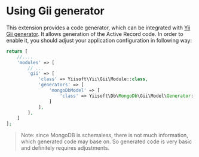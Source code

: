 # Using Gii generator

This extension provides a code generator, which can be integrated with [Yii Gii generator](https://github.com/yiisoft/yii-gii). It allows generation of the
Active Record code. In order to enable it, you should adjust your application configuration in following way:

```php
return [
    //....
    'modules' => [
        // ...
        'gii' => [
            'class' => Yiisoft\Yii\Gii\Module::class,
            'generators' => [
                'mongoDbModel' => [
                    'class' => Yiisoft\Db\MongoDb\Gii\Model\Generator::class,
                ]
            ],
        ],
    ]
];
```

> Note: since MongoDB is schemaless, there is not much information, which generated code may base on. So generated code
  is very basic and definitely requires adjustments.
  